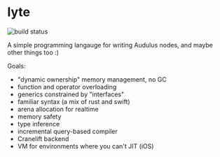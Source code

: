 # lyte

![build status](https://github.com/audulus/lyte/actions/workflows/rust.yml/badge.svg)

A simple programming langauge for writing Audulus nodes, and maybe other things too :)

Goals:

- "dynamic ownership" memory management, no GC
- function and operator overloading
- generics constrained by "interfaces"
- familiar syntax (a mix of rust and swift)
- arena allocation for realtime
- memory safety
- type inference
- incremental query-based compiler
- Cranelift backend
- VM for environments where you can't JIT (iOS)
